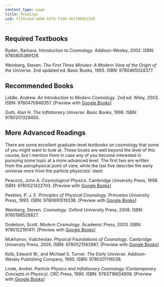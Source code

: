 ```yaml
---
content_type: page
title: Readings
uid: f119c4a4-4d80-6d78-f340-e61786952320
---
```


Required Textbooks
------------------

Ryden, Barbara. _Introduction to Cosmology_. Addison-Wesley, 2002. ISBN: 9780805389128.

Weinberg, Steven. _The First Three Minutes: A Modern View of the Origin of the Universe_. 2nd updated ed. Basic Books, 1993. ISBN: 9780465024377. 

Recommended Books
-----------------

Liddle, Andrew. _An Introduction to Modern Cosmology_. 2nd ed. Wiley, 2003. ISBN: 9780470848357. \[Preview with [Google Books](http://books.google.com/books?id=t-nbsrjMWK8C&pg=PAfrontcover)\]

Guth, Alan H. _The Inflationary Universe_. Basic Books, 1998. ISBN: 9780201328400.

More Advanced Readings
----------------------

There are some excellent graduate-level textbooks on cosmology that some of you might want to look at. These books are well beyond the level of this course, but I mention them in case any of you become interested in pursuing some topic at a more advanced level. The first two are written from the astrophysical point of view, while the last five describe the early universe more from the particle physicists' slant:

Peacock, John A. _Cosmological Physics_. Cambridge University Press, 1998. ISBN: 9780521422703. \[Preview with [Google Books](http://books.google.com/books?id=t8O-yylU0j0C&pg=PAfrontcover)\]

Peebles, P. J. E. _Principles of Physical Cosmology_. Princeton University Press, 1993. ISBN: 9780691019338. \[Preview with [Google Books](http://books.google.com/books?id=AmlEt6TJ6jAC&pg=PAfrontcover)\]

Weinberg, Steven. _Cosmology_. Oxford University Press, 2008. ISBN: 9780198526827.

Dodelson, Scott. _Modern Cosmology_. Academic Press, 2003. ISBN: 9780122191411. \[Preview with [Google Books](http://books.google.com/books?id=zk5e6XsY6nsC&pg=PAfrontcover)\]

Mukhanov, Viatcheslav. _Physical Foundations of Cosmology_. Cambridge University Press, 2005. ISBN: 9780521563987. \[Preview with [Google Books](http://books.google.com/books?id=1TXO7GmwZFgC&pg=PAfrontcover)\]

Kolb, Edward W., and Michael S. Turner. _The Early Universe_. Addison-Wesley Publishing Company, 1990. ISBN: 9780201116038.

Linde, Andrei. _Particle Physics and Inflationary Cosmology (Contemporary Concepts in Physics)_. CRC Press, 1990. ISBN: 9783718604906. \[Preview with [Google Books](http://books.google.com/books?id=KqwEPRwj164C&pg=PAfrontcover)\]